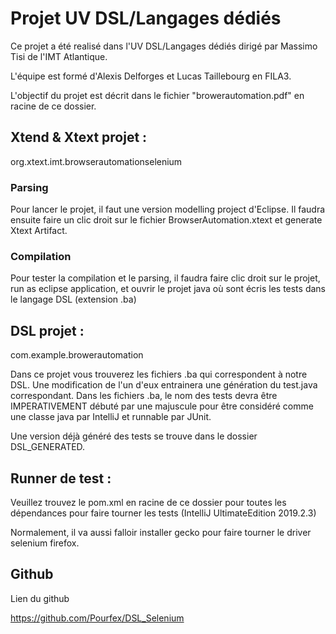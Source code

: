 # Projet UV DSL/Langages dédiés 

Ce projet a été realisé dans l'UV DSL/Langages dédiés dirigé par Massimo Tisi de l'IMT Atlantique.

L'équipe est formé d'Alexis Delforges et Lucas Taillebourg en FILA3.

L'objectif du projet est décrit dans le fichier "browerautomation.pdf" en racine de ce dossier.

## Xtend & Xtext projet : 
org.xtext.imt.browserautomationselenium

### Parsing
Pour lancer le projet, il faut une version modelling project d'Eclipse. Il faudra ensuite faire un clic droit sur le fichier BrowserAutomation.xtext et generate Xtext Artifact.

### Compilation
Pour tester la compilation et le parsing, il faudra faire clic droit sur le projet, run as eclipse application, et ouvrir le projet java où sont écris les tests dans le langage DSL (extension .ba) 

## DSL projet :
com.example.browerautomation

Dans ce projet vous trouverez les fichiers .ba qui correspondent à notre DSL. Une modification de l'un d'eux entrainera une génération du test.java correspondant.
Dans les fichiers .ba, le nom des tests devra être IMPERATIVEMENT débuté par une majuscule pour être considéré comme une classe java par IntelliJ et runnable par JUnit.

Une version déjà généré des tests se trouve dans le dossier DSL_GENERATED.

## Runner de test :

Veuillez trouvez le pom.xml en racine de ce dossier pour toutes les dépendances pour faire tourner les tests (IntelliJ UltimateEdition 2019.2.3)

Normalement, il va aussi falloir installer gecko pour faire tourner le driver selenium firefox.

## Github

Lien du github

https://github.com/Pourfex/DSL_Selenium